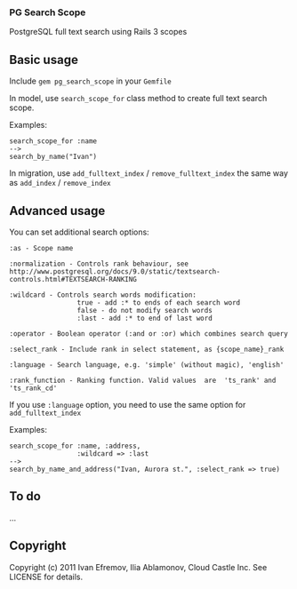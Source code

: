 ### PG Search Scope

PostgreSQL full text search using Rails 3 scopes

## Basic usage

Include `gem pg_search_scope` in your `Gemfile`

In model, use `search_scope_for` class method to create full text search scope.

Examples:

    search_scope_for :name
    -->
    search_by_name("Ivan")


In migration, use `add_fulltext_index` / `remove_fulltext_index` the same way as `add_index` / `remove_index`

## Advanced usage

You can set additional search options:

    :as - Scope name

    :normalization - Controls rank behaviour, see http://www.postgresql.org/docs/9.0/static/textsearch-controls.html#TEXTSEARCH-RANKING

    :wildcard - Controls search words modification:
                     true - add :* to ends of each search word
                     false - do not modify search words
                     :last - add :* to end of last word

    :operator - Boolean operator (:and or :or) which combines search query

    :select_rank - Include rank in select statement, as {scope_name}_rank

    :language - Search language, e.g. 'simple' (without magic), 'english'

    :rank_function - Ranking function. Valid values  are  'ts_rank' and 'ts_rank_cd'

If you use `:language` option, you need to use the same option for `add_fulltext_index`

Examples:

    search_scope_for :name, :address,
                     :wildcard => :last
    -->
    search_by_name_and_address("Ivan, Aurora st.", :select_rank => true)


## To do

...

## Copyright

Copyright (c) 2011 Ivan Efremov, Ilia Ablamonov, Cloud Castle Inc.
See LICENSE for details.